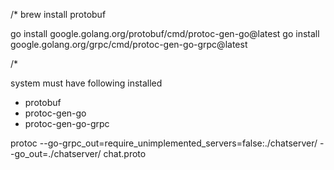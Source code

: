 /*
brew install protobuf


go install google.golang.org/protobuf/cmd/protoc-gen-go@latest
go install google.golang.org/grpc/cmd/protoc-gen-go-grpc@latest

/*

system must have following installed
- protobuf
- protoc-gen-go
- protoc-gen-go-grpc

protoc --go-grpc_out=require_unimplemented_servers=false:./chatserver/ --go_out=./chatserver/ chat.proto